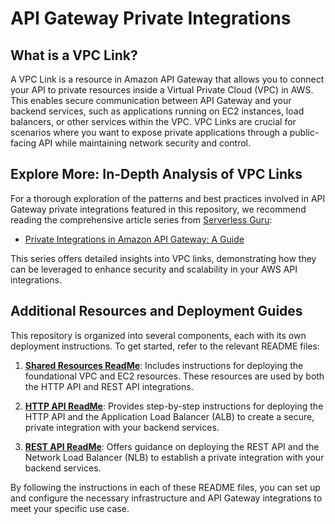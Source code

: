 # API Gateway Private Integrations

## What is a VPC Link?

A VPC Link is a resource in Amazon API Gateway that allows you to connect your API to private resources inside a Virtual Private Cloud (VPC) in AWS. This enables secure communication between API Gateway and your backend services, such as applications running on EC2 instances, load balancers, or other services within the VPC. VPC Links are crucial for scenarios where you want to expose private applications through a public-facing API while maintaining network security and control.

## Explore More: In-Depth Analysis of VPC Links

For a thorough exploration of the patterns and best practices involved in API Gateway private integrations featured in this repository, we recommend reading the comprehensive article series from [Serverless Guru](https://www.serverlessguru.com/):

- [Private Integrations in Amazon API Gateway: A Guide](https://www.serverlessguru.com/blog/deep-dive-into-vpc-links-in-amazon-api-gateway)

This series offers detailed insights into VPC links, demonstrating how they can be leveraged to enhance security and scalability in your AWS API integrations.

## Additional Resources and Deployment Guides

This repository is organized into several components, each with its own deployment instructions. To get started, refer to the relevant README files:

1. **[Shared Resources ReadMe](./SharedResources-ReadMe.md)**: Includes instructions for deploying the foundational VPC and EC2 resources. These resources are used by both the HTTP API and REST API integrations.

2. **[HTTP API ReadMe](./HttpApi-ReadMe.md)**: Provides step-by-step instructions for deploying the HTTP API and the Application Load Balancer (ALB) to create a secure, private integration with your backend services.

3. **[REST API ReadMe](./RestApi-ReadMe.md)**: Offers guidance on deploying the REST API and the Network Load Balancer (NLB) to establish a private integration with your backend services.

By following the instructions in each of these README files, you can set up and configure the necessary infrastructure and API Gateway integrations to meet your specific use case.




